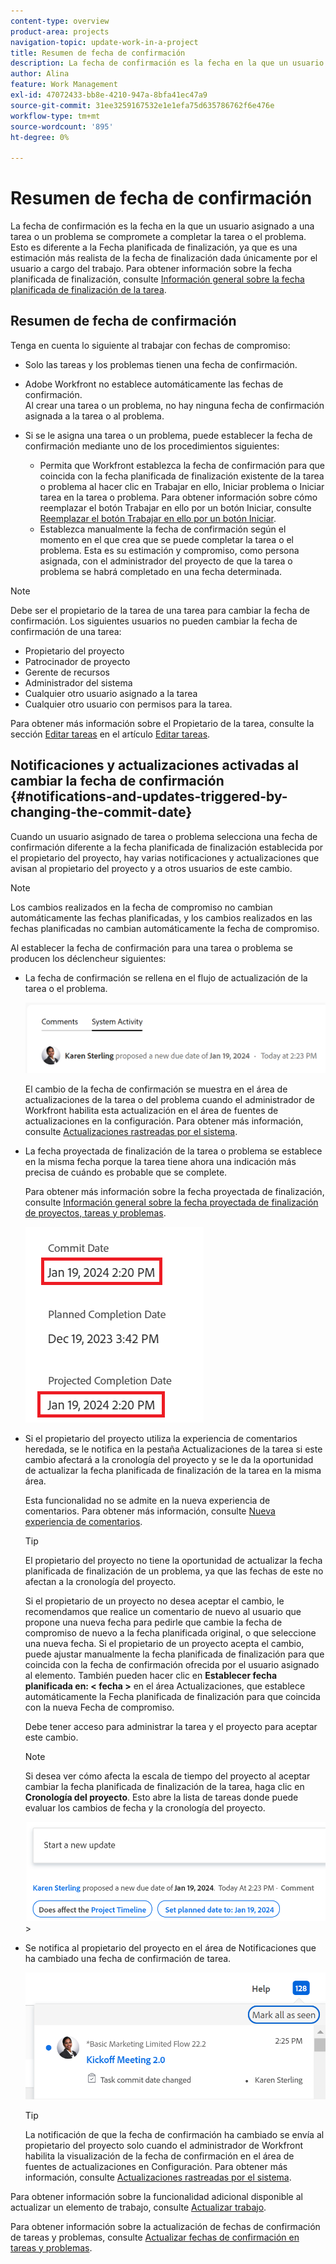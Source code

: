 ```yaml
---
content-type: overview
product-area: projects
navigation-topic: update-work-in-a-project
title: Resumen de fecha de confirmación
description: La fecha de confirmación es la fecha en la que un usuario asignado a una tarea o un problema se compromete a completar la tarea o el problema. Esto es diferente a la Fecha planificada de finalización, ya que es una estimación más realista de la fecha de finalización dada únicamente por el usuario a cargo del trabajo. Para obtener información acerca de la fecha planificada de finalización, consulte Información general sobre la fecha planificada de finalización de la tarea.
author: Alina
feature: Work Management
exl-id: 47072433-bb8e-4210-947a-8bfa41ec47a9
source-git-commit: 31ee3259167532e1e1efa75d635786762f6e476e
workflow-type: tm+mt
source-wordcount: '895'
ht-degree: 0%

---
```


# Resumen de fecha de confirmación

La fecha de confirmación es la fecha en la que un usuario asignado a una tarea o un problema se compromete a completar la tarea o el problema. Esto es diferente a la Fecha planificada de finalización, ya que es una estimación más realista de la fecha de finalización dada únicamente por el usuario a cargo del trabajo. Para obtener información sobre la fecha planificada de finalización, consulte [Información general sobre la fecha planificada de finalización de la tarea](../../../manage-work/tasks/task-information/task-planned-completion-date.md).

## Resumen de fecha de confirmación

Tenga en cuenta lo siguiente al trabajar con fechas de compromiso:

* Solo las tareas y los problemas tienen una fecha de confirmación.
* Adobe Workfront no establece automáticamente las fechas de confirmación.\
  Al crear una tarea o un problema, no hay ninguna fecha de confirmación asignada a la tarea o al problema.
* Si se le asigna una tarea o un problema, puede establecer la fecha de confirmación mediante uno de los procedimientos siguientes:

   * Permita que Workfront establezca la fecha de confirmación para que coincida con la fecha planificada de finalización existente de la tarea o problema al hacer clic en Trabajar en ello, Iniciar problema o Iniciar tarea en la tarea o problema. Para obtener información sobre cómo reemplazar el botón Trabajar en ello por un botón Iniciar, consulte  [Reemplazar el botón Trabajar en ello por un botón Iniciar](../../../people-teams-and-groups/create-and-manage-teams/work-on-it-button-to-start-button.md).
   * Establezca manualmente la fecha de confirmación según el momento en el que crea que se puede completar la tarea o el problema. Esta es su estimación y compromiso, como persona asignada, con el administrador del proyecto de que la tarea o problema se habrá completado en una fecha determinada.

>[!NOTE]
>
>Debe ser el propietario de la tarea de una tarea para cambiar la fecha de confirmación. Los siguientes usuarios no pueden cambiar la fecha de confirmación de una tarea:
>
>* Propietario del proyecto
>* Patrocinador de proyecto
>* Gerente de recursos
>* Administrador del sistema
>* Cualquier otro usuario asignado a la tarea
>* Cualquier otro usuario con permisos para la tarea.
>
>Para obtener más información sobre el Propietario de la tarea, consulte la sección [Editar tareas](../../../manage-work/tasks/manage-tasks/edit-tasks.md#assignments) en el artículo [Editar tareas](../../../manage-work/tasks/manage-tasks/edit-tasks.md).

## Notificaciones y actualizaciones activadas al cambiar la fecha de confirmación {#notifications-and-updates-triggered-by-changing-the-commit-date}

Cuando un usuario asignado de tarea o problema selecciona una fecha de confirmación diferente a la fecha planificada de finalización establecida por el propietario del proyecto, hay varias notificaciones y actualizaciones que avisan al propietario del proyecto y a otros usuarios de este cambio.

>[!NOTE]
>
>Los cambios realizados en la fecha de compromiso no cambian automáticamente las fechas planificadas, y los cambios realizados en las fechas planificadas no cambian automáticamente la fecha de compromiso.

Al establecer la fecha de confirmación para una tarea o problema se producen los déclencheur siguientes:

* La fecha de confirmación se rellena en el flujo de actualización de la tarea o el problema.

  ![](assets/update-stream-confirmation-that-commit-date-changed-nwe-350x73.png)

  El cambio de la fecha de confirmación se muestra en el área de actualizaciones de la tarea o del problema cuando el administrador de Workfront habilita esta actualización en el área de fuentes de actualizaciones en la configuración. Para obtener más información, consulte [Actualizaciones rastreadas por el sistema](../../../administration-and-setup/set-up-workfront/system-tracked-update-feeds/system-tracked-update-feeds.md).

* La fecha proyectada de finalización de la tarea o problema se establece en la misma fecha porque la tarea tiene ahora una indicación más precisa de cuándo es probable que se complete.

  Para obtener más información sobre la fecha proyectada de finalización, consulte [Información general sobre la fecha proyectada de finalización de proyectos, tareas y problemas](../../../manage-work/projects/planning-a-project/project-projected-completion-date.md).

  ![](assets/task-projected-completion-date-in-details-highlighted-nwe-350x230.png)

* Si el propietario del proyecto utiliza la experiencia de comentarios heredada, se le notifica en la pestaña Actualizaciones de la tarea si este cambio afectará a la cronología del proyecto y se le da la oportunidad de actualizar la fecha planificada de finalización de la tarea en la misma área.

  Esta funcionalidad no se admite en la nueva experiencia de comentarios. Para obtener más información, consulte [Nueva experiencia de comentarios](/help/quicksilver/product-announcements/betas/new-commenting-experience-beta/unified-commenting-experience.md).

  >[!TIP]
  >
  >  El propietario del proyecto no tiene la oportunidad de actualizar la fecha planificada de finalización de un problema, ya que las fechas de este no afectan a la cronología del proyecto.

  Si el propietario de un proyecto no desea aceptar el cambio, le recomendamos que realice un comentario de nuevo al usuario que propone una nueva fecha para pedirle que cambie la fecha de compromiso de nuevo a la fecha planificada original, o que seleccione una nueva fecha. Si el propietario de un proyecto acepta el cambio, puede ajustar manualmente la fecha planificada de finalización para que coincida con la fecha de confirmación ofrecida por el usuario asignado al elemento. También pueden hacer clic en **Establecer fecha planificada en: &lt; fecha >** en el área Actualizaciones, que establece automáticamente la Fecha planificada de finalización para que coincida con la nueva Fecha de compromiso.

  Debe tener acceso para administrar la tarea y el proyecto para aceptar este cambio.

  >[!NOTE]
  >
  >Si desea ver cómo afecta la escala de tiempo del proyecto al aceptar cambiar la fecha planificada de finalización de la tarea, haga clic en **Cronología del proyecto**. Esto abre la lista de tareas donde puede evaluar los cambios de fecha y la cronología del proyecto.
  >
  >
  >![](assets/project-owner-notification-update-stream-that-commit-date-affects-project-timeline-highlighted-nwe-350x139.png)  >
  >

* Se notifica al propietario del proyecto en el área de Notificaciones que ha cambiado una fecha de confirmación de tarea.

  ![](assets/in-product-notification-commit-date-changed-nwe-350x149.png)

  <!--
  <p data-mc-conditions="QuicksilverOrClassic.Draft mode">(NOTE: the tip below is actually wrong and the updates feeds should not control this setting, but at this time it does, according to this issue in Hub: https://hub.workfront.com/issue/61e1aa5e0002a186fdd0a73a10db0fc3/updates?email-source=comm</p>
  -->

  >[!TIP]
  >
  >La notificación de que la fecha de confirmación ha cambiado se envía al propietario del proyecto solo cuando el administrador de Workfront habilita la visualización de la fecha de confirmación en el área de fuentes de actualizaciones en Configuración. Para obtener más información, consulte [Actualizaciones rastreadas por el sistema](../../../administration-and-setup/set-up-workfront/system-tracked-update-feeds/system-tracked-update-feeds.md).



Para obtener información sobre la funcionalidad adicional disponible al actualizar un elemento de trabajo, consulte  [Actualizar trabajo](../../../workfront-basics/updating-work-items-and-viewing-updates/update-work.md).

Para obtener información sobre la actualización de fechas de confirmación de tareas y problemas, consulte [Actualizar fechas de confirmación en tareas y problemas](../../../manage-work/projects/updating-work-in-a-project/update-commit-date-on-tasks-and-issues.md).

<!--
<div data-mc-conditions="QuicksilverOrClassic.Draft mode">
<h2>Update Commit Dates on tasks and issues</h2>
<p>(NOTE: moved to its own article) </p>
<p>Updating the Commit Date is identical for tasks and issues.</p>
<ol>
<li value="1"> <p>Go to a task or issue that you are assigned to as the <strong>Task Owner</strong>.</p> <p>For more information about finding out who the Task Owner for an issue or task is, see the section <a href="../../../manage-work/tasks/manage-tasks/edit-tasks.md#assignments" class="MCXref xref">Edit tasks</a> in the article <a href="../../../manage-work/tasks/manage-tasks/edit-tasks.md" class="MCXref xref">Edit tasks</a>.</p> </li>
<li value="2"> <p>Click Work on it in the task or issue header</p> <p>Or</p> <p>Click <strong>Start Task</strong> or <strong>Start Issue</strong> if the Work on it button has been customized in your environment to indicate that you are now working on the work item. </p> <p>At this time, the Commit Date and the Planned Completion Date of the task or issue are the same.</p> </li>
<li value="3"> <p data-mc-conditions="QuicksilverOrClassic.Quicksilver">(Optional) If you clicked Start Task or Start Issue, click <strong>Undo</strong> in the lower-left corner of the screen. The Commit Date is removed. </p> <p>For information about replacing the Work On It button with a Start button, see <span href="../../../people-teams-and-groups/create-and-manage-teams/work-on-it-button-to-start-button.md"><a href="../../../people-teams-and-groups/create-and-manage-teams/work-on-it-button-to-start-button.md" class="MCXref xref">Replace the Work On It button with a Start button</a></span>.</p> <note type="tip">
The option to undo your selection to start your work is not available when you click
<span style="font-weight: bold;" data-mc-conditions="QuicksilverOrClassic.Quicksilver">Work on it</span>.
</note> </li>
<li value="4"> <p> Expand the <strong>This will be done by</strong> date picker, and select a new Commit Date.</p>
<div>
<div data-mc-conditions="QuicksilverOrClassic.Quicksilver">
<p>Click <strong>Updates</strong> in the left panel, then click the <strong>Start a new update</strong>><strong>Commit Date</strong></p>
<p>Or</p>
<p>Click <strong>Task Details</strong> or <strong>Issue Details</strong> in the left panel, then double click <strong>Commit Date</strong> and select a new date from calendar. </p>
</div>
<p>The Commit Date and the Planned Completion date are no longer the same.</p>
<p>Instead, the Commit Date and the Projected Completion Date of the task or issue become the same.</p>
<p>The changes are saved automatically.</p>
<p>The Project Owner is notified that you have suggested a new Commit Date for the task or issue and can, at this time, update the Planned Completion Date of the task or issue to match the Commit Date you suggested. For information about the notifications and updates that are triggered by this change, see the section <a href="#notifications-and-updates-triggered-by-changing-the-commit-date" class="MCXref xref">Notifications and updates triggered by changing the Commit Date</a> in this article.</p>
</div> </li>
</ol>
</div>
-->
